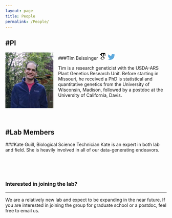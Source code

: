 ```yaml
---
layout: page
title: People
permalink: /People/
---
```



#PI
----------------------------------------

<div style="float: left; padding-right: 15px">
    <a href="http://beissingerlab.github.io/img/IronMan.jpg"><img src="/img/Tim.jpg" alt="Tim Beissinger" title="Picture" width="150" border="0" onClick="_gaq.push(['_trackEvent', 'IMGs', 'Image', 'Ironman']);"></a>
</div>

###Tim Beissinger <a href="http://scholar.google.com/citations?user=PHAEOXIAAAAJ&hl=en" target="_blank"><img src="/img/scholar.png" style="width: 23px;"></a> <a href="/docs/tbeissingerCV_publish.pdf" target="_blank"><i class="fa fa-file-text fa-md"></i></a> <a href="https://twitter.com/timbeissinger" target="_blank"><img src="/img/Twitter_logo_blue.png" style="width: 23px; border=10 px"></a>

Tim is a research geneticist with the USDA-ARS Plant Genetics Research Unit. Before starting in Missouri, he received a PhD is statistical and quantitative genetics from the University of Wisconsin, Madison, followed by a postdoc at the University of California, Davis.


<br><br><br>

#Lab Members
----------------------------------------

###Kate Guill, Biological Science Technician
Kate is an expert in both lab and field. She is heavily involved in all of our data-generating endeavors.

<br><br><br>



### Interested in joining the lab?
----------------------------------------
We are a relatively new lab and expect to be expanding in the near future. If you are interested in joining the group for graduate school or a postdoc, feel free to email us.

<br/>
<br/>



